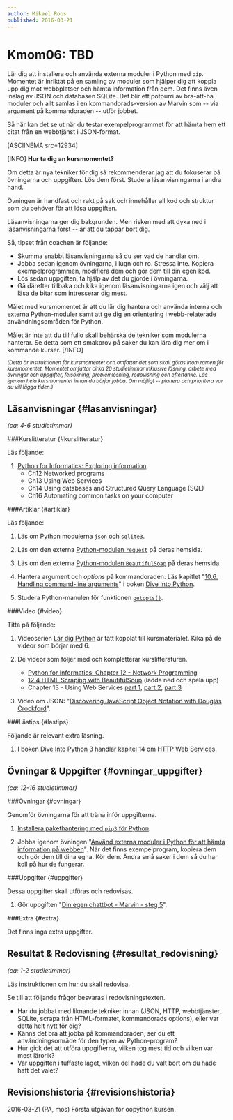 ```yaml
---
author: Mikael Roos
published: 2016-03-21
---
```

Kmom06: TBD
====================================

Lär dig att installera och använda externa moduler i Python med `pip`. Momentet är inriktat på en samling av moduler som hjälper dig att koppla upp dig mot webbplatser och hämta information från dem. Det finns även inslag av JSON och databasen SQLite. Det blir ett potpurri av bra-att-ha moduler och allt samlas i en kommandorads-version av Marvin som -- via argument på kommandoraden -- utför jobbet.

Så här kan det se ut när du testar exempelprogrammet för att hämta hem ett citat från en webbtjänst i JSON-format.

[ASCIINEMA src=12934]

[INFO]
**Hur ta dig an kursmomentet?**

Om detta är nya tekniker för dig så rekommenderar jag att du fokuserar på övningarna och uppgiften. Lös dem först. Studera läsanvisningarna i andra hand.

Övningen är handfast och rakt på sak och innehåller all kod och struktur som du behöver för att lösa uppgiften.

Läsanvisningarna ger dig bakgrunden. Men risken med att dyka ned i läsanvisningarna först -- är att du tappar bort dig.

Så, tipset från coachen är följande:

* Skumma snabbt läsanvisningarna så du ser vad de handlar om. 
* Jobba sedan igenom övningarna, i lugn och ro. Stressa inte. Kopiera exempelprogrammen, modifiera dem och gör dem till din egen kod.
* Lös sedan uppgiften, ta hjälp av det du gjorde i övningarna.
* Gå därefter tillbaka och kika igenom läsanvisningarna igen och välj att läsa de bitar som intresserar dig mest.

Målet med kursmomentet är att du lär dig hantera och använda interna och externa Python-moduler samt att ge dig en orientering i webb-relaterade användningsområden för Python. 

Målet är inte att du till fullo skall behärska de tekniker som modulerna hanterar. Se detta som ett smakprov på saker du kan lära dig mer om i kommande kurser.
[/INFO]

<small>*(Detta är instruktionen för kursmomentet och omfattar det som skall göras inom ramen för kursmomentet. Momentet omfattar cirka 20 studietimmar inklusive läsning, arbete med övningar och uppgifter, felsökning, problemlösning, redovisning och eftertanke. Läs igenom hela kursmomentet innan du börjar jobba. Om möjligt -- planera och prioritera var du vill lägga tiden.)*</small>



Läsanvisningar  {#lasanvisningar}
---------------------------------

*(ca: 4-6 studietimmar)*


###Kurslitteratur  {#kurslitteratur}

Läs följande:

1. [Python for Informatics: Exploring information]([BASEURL]kunskap/boken-python-for-informatics-exploring-information) 
    * Ch12 Networked programs
    * Ch13 Using Web Services
    * Ch14 Using databases and Structured Query Language (SQL)
    * Ch16 Automating common tasks on your computer



###Artiklar {#artiklar}

Läs följande:

1. Läs om Python modulerna [`json`](https://docs.python.org/3/library/json.html) och [`sqlite3`](https://docs.python.org/3/library/sqlite3.html).

2. Läs om den externa [Python-modulen `request`](http://docs.python-requests.org/en/latest/) på deras hemsida.

3. Läs om den externa [Python-modulen `BeautifulSoap`](http://www.crummy.com/software/BeautifulSoup/) på deras hemsida.

4. Hantera argument och *options* på kommandoraden. Läs kapitlet "[10.6. Handling command-line arguments](http://www.diveintopython.net/scripts_and_streams/command_line_arguments.html)" i boken [Dive Into Python](http://www.diveintopython.net/).

5. Studera Python-manulen för funktionen [`getopts()`](https://docs.python.org/3/library/getopt.html).



###Video  {#video}

Titta på följande:

1. Videoserien [Lär dig Python](https://www.youtube.com/playlist?list=PLKtP9l5q3ce93pTlN_dnDpsTwGLCXJEpd) är tätt kopplat till kursmaterialet. Kika på de videor som börjar med 6.

2. De videor som följer med och kompletterar kurslitteraturen.

    * [Python for Informatics: Chapter 12 - Network Programming](https://www.youtube.com/watch?v=Zr8BQiPNaFI)
    * [12.4 HTML Scraping with BeautifulSoup](http://www-personal.umich.edu/~csev/books/py4inf/media/Py4Inf-ex-12-04.mp4) (ladda ned och spela upp)
    * Chapter 13 - Using Web Services [part 1](https://www.youtube.com/watch?v=6cwi1NcL0Zc&feature=youtu.be), [part 2](https://www.youtube.com/watch?v=4Rib_ybry2Y&feature=youtu.be), [part 3](https://www.youtube.com/watch?v=_tpyqAlCgoM&feature=youtu.be)

3. Video om JSON: "[Discovering JavaScript Object Notation with Douglas Crockford](https://www.youtube.com/watch?v=kc8BAR7SHJI)".



###Lästips {#lastips}

Följande är relevant extra läsning.

1. I boken [Dive Into Python 3]([BASEURL]kunskap/boken-dive-into-python-3) handlar kapitel 14 om [HTTP Web Services](http://www.diveintopython3.net/http-web-services.html).



Övningar & Uppgifter  {#ovningar_uppgifter}
-------------------------------------------

*(ca: 12-16 studietimmar)*


###Övningar {#ovningar}

Genomför övningarna för att träna inför uppgifterna.

1. [Installera pakethantering med `pip3` för Python](http://dbwebb.se/kunskap/python-pakethantering-med-pip).

2. Jobba igenom övningen "[Använd externa moduler i Python för att hämta information på webben](http://dbwebb.se/kunskap/anvand-externa-moduler-i-python-for-att-hamta-information-pa-webben)". När det finns exempelprogram, kopiera dem och gör dem till dina egna. Kör dem. Ändra små saker i dem så du har koll på hur de fungerar.



###Uppgifter {#uppgifter}

Dessa uppgifter skall utföras och redovisas.

1. Gör uppgiften "[Din egen chattbot - Marvin - steg 5]([BASEURL]uppgift/din-egen-chattbot-marvin-steg-5)".



###Extra {#extra}

Det finns inga extra uppgifter.



Resultat & Redovisning  {#resultat_redovisning}
-----------------------------------------------

*(ca: 1-2 studietimmar)*

Läs [instruktionen om hur du skall redovisa]([BASEURL]python/redovisa).

Se till att följande frågor besvaras i redovisningstexten.

* Har du jobbat med liknande tekniker innan (JSON, HTTP, webbtjänster, SQLite, scrapa från HTML-formatet, kommandorads options), eller var detta helt nytt för dig?
* Känns det bra att jobba på kommandoraden, ser du ett användningsområde för den typen av Python-program?
* Hur gick det att utföra uppgifterna, vilken tog mest tid och vilken var mest lärorik?
* Var uppgiften i tuffaste laget, vilken del hade du valt bort om du hade haft det valet?



Revisionshistoria {#revisionshistoria}
--------------------------------------

<span class='revision-history' markdown='1'>
2016-03-21 (PA, mos) Första utgåvan för oopython kursen.  
</span>
